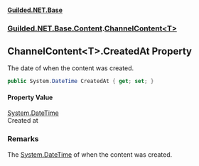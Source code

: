 
#### [Guilded.NET.Base](Guilded_NET_Base 'Guilded.NET.Base')
### [Guilded.NET.Base.Content](Guilded_NET_Base#Guilded_NET_Base_Content 'Guilded.NET.Base.Content').[ChannelContent&lt;T&gt;](ChannelContent_T_ 'Guilded.NET.Base.Content.ChannelContent&lt;T&gt;')
## ChannelContent&lt;T&gt;.CreatedAt Property

The date of when the content was created.
```csharp
public System.DateTime CreatedAt { get; set; }
```


#### Property Value
[System.DateTime](https://docs.microsoft.com/en-us/dotnet/api/System.DateTime 'System.DateTime')  
Created at

### Remarks
  
The [System.DateTime](https://docs.microsoft.com/en-us/dotnet/api/System.DateTime 'System.DateTime') of when the content was created.